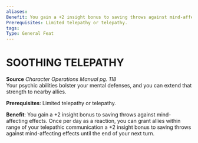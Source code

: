 ```yaml
---
aliases: 
Benefit: You gain a +2 insight bonus to saving throws against mind-affecting effects. Once per day as a reaction, you can grant allies within range of your telepathic communication a +2 insight bonus to saving throws against mind-affecting effects until the end of your next turn.
Prerequisites: Limited telepathy or telepathy.
tags: 
Type: General Feat
---
```

# SOOTHING TELEPATHY
**Source** _Character Operations Manual pg. 118_  
Your psychic abilities bolster your mental defenses, and you can extend that strength to nearby allies.

**Prerequisites**: Limited telepathy or telepathy.

**Benefit**: You gain a +2 insight bonus to saving throws against mind-affecting effects. Once per day as a reaction, you can grant allies within range of your telepathic communication a +2 insight bonus to saving throws against mind-affecting effects until the end of your next turn.